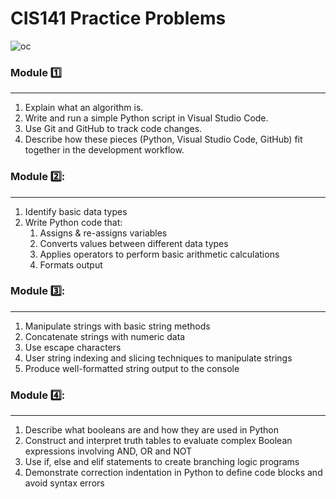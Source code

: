 # CIS141 Practice Problems
![oc](https://github.com/user-attachments/assets/4c29c253-7602-43ee-af53-9894d75e91e6)

### Module :one:
***
1. Explain what an algorithm is.
2. Write and run a simple Python script in Visual Studio Code.
3. Use Git and GitHub to track code changes.
4. Describe how these pieces (Python, Visual Studio Code, GitHub) fit together in the development workflow.

### Module 2️⃣:
***
1. Identify basic data types
2. Write Python code that:
    1. Assigns & re-assigns variables
    2. Converts values between different data types
    3. Applies operators to perform basic arithmetic calculations
    4. Formats output

### Module 3️⃣:
***
1. Manipulate strings with basic string methods
2. Concatenate strings with numeric data
3. Use escape characters
4. User string indexing and slicing techniques to manipulate strings
5. Produce well-formatted string output to the console

### Module 4️⃣:
***
1. Describe what booleans are and how they are used in Python
2. Construct and interpret truth tables to evaluate complex Boolean expressions involving AND, OR and NOT
3. Use if, else and elif statements to create branching logic programs
4. Demonstrate correction indentation in Python to define code blocks and avoid syntax errors
